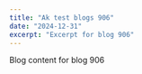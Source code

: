 ```yaml
---
title: "Ak test blogs 906"
date: "2024-12-31"
excerpt: "Excerpt for blog 906"
---
```


Blog content for blog 906